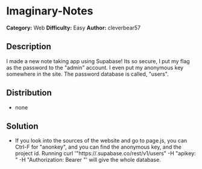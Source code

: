 # Imaginary-Notes
**Category:** Web
**Difficulty:** Easy
**Author:** cleverbear57

## Description

I made a new note taking app using Supabase! Its so secure, I put my flag as the password to the "admin" account. I even put my anonymous key somewhere in the site. The password database is called, "users".

## Distribution

- none

## Solution

- If you look into the sources of the website and go to page.js, you can Ctrl-F for "anonkey", and you can find the anonymous key, and the project id. Running curl '"https://<project-id>.supabase.co/rest/v1/users" -H "apikey: <Anonkey>" -H "Authorization: Bearer <Anonkey>"' will give the whole database.
